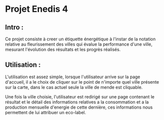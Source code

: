 <h1>Projet Enedis 4</h1>

<h2>Intro :</h2>
<p>Ce projet consiste à creer un étiquette énergétique à l'instar de la notation relative au fleurissement des villes qui évalue la performance d'une ville, mesurant l'évolution des résultats et les progrès réalisés.</p>

<h2>Utilisation :</h2>
<p>L'utilisation est assez simple, lorsque l'utilisateur arrive sur la page d'accueil, il a le choix de cliquer sur le point de n'importe quel ville présente sur la carte, dans le cas actuel seule la ville de mende est cliquable.</p>
<p>Une fois la ville choisie, l'utilisateur est redirigé sur une page contenant le résultat et le détail des informations relatives a la consommation et a la production mensuelle d'energie de cette dernière, ces informations nous permettent de lui attribuer un eco-label.</p>
